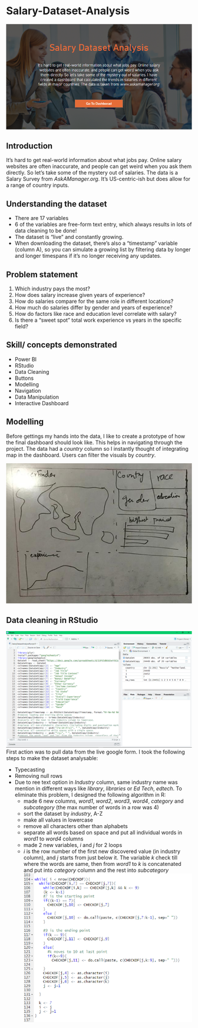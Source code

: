 # Salary-Dataset-Analysis

![](mainpage.PNG)

## Introduction
It’s hard to get real-world information about what jobs pay. Online salary websites are often inaccurate, and people can get weird when you ask them directly.
So let’s take some of the mystery out of salaries. The data is a Salary Survey from _AskAManager.org_. It’s US-centric-ish but does allow for a range of country inputs.

## Understanding the dataset
- There are 17 variables
- 6 of the variables are free-form text entry, which always results in lots of data cleaning to be done!
- The dataset is “live” and constantly growing.
- When downloading the dataset, there’s also a “timestamp” variable (column A), so you can simulate a growing list by filtering data by longer and longer timespans if it’s no longer receiving any updates.

## Problem statement
1. Which industry pays the most?
2. How does salary increase given years of experience?
3. How do salaries compare for the same role in different locations?
4. How much do salaries differ by gender and years of experience?
5. How do factors like race and education level correlate with salary?
6. Is there a “sweet spot” total work experience vs years in the specific field?

## Skill/ concepts demonstrated
- Power BI
- RStudio
- Data Cleaning
- Buttons
- Modelling
- Navigation
- Data Manipulation
- Interactive Dashboard

## Modelling
Before gettings my hands into the data, I like to create a prototype of how the final dashboard should look like. This helps in navigating through the project. The data had a _country_ column so I instantly thought of integrating map in the dashboard. Users can filter the visuals by _country_.

![](dashboardmodel.jpg)

## Data cleaning in RStudio
![](datacleaning.PNG)
First action was to pull data from the live google form. I took the following steps to make the dataset analysable:
- Typecasting
- Removing null rows
- Due to ree text option in _Industry_ column, same industry name was mention in different ways like _library_, _libraries_ or _Ed Tech_, _edtech_. To eliminate this problem, I designed the following algorithm in R:
  - made 6 new columns, _word1_, _word2_, _word3_, _word4_, _category_ and _subcategory_ (the max number of words in a row was 4)
  - sort the dataset by _industry_, A-Z
  - make all values in lowercase
  - remove all characters other than alphabets
  - separate all words based on space and put all individual words in _word1_ to _word4_ columns
  - made 2 new variables, _i_ and _j_ for 2 loops
  - _i_ is the row number of the first new discovered value (in industry column), and _j_ starts from just below it. The variable _k_ check till where the words are same, then from _word1_ to _k_ is concatenated and put into _category_ column and the rest into _subcategory_
  ![](industryalgo.png)
